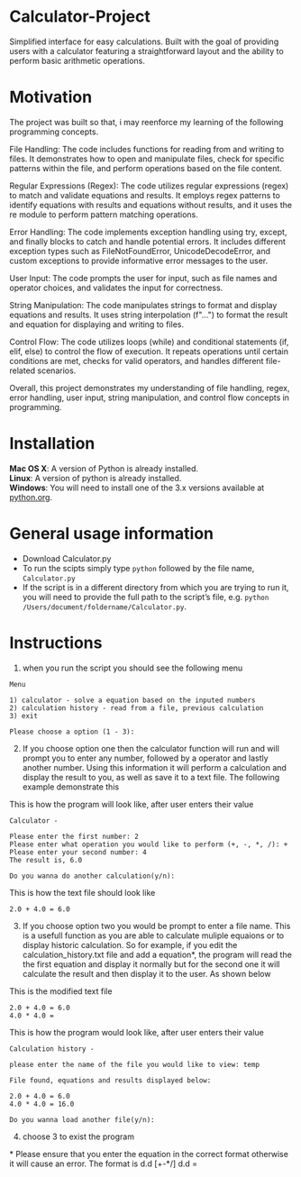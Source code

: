 # Calculator-Project
Simplified interface for easy calculations. Built with the goal of providing users with a calculator featuring a straightforward layout and the ability to perform basic arithmetic operations.

# Motivation
The project was built so that, i may reenforce my learning of the following programming concepts.

File Handling: The code includes functions for reading from and writing to files. It demonstrates how to open and manipulate files, check for specific patterns within the file, and perform operations based on the file content.

Regular Expressions (Regex): The code utilizes regular expressions (regex) to match and validate equations and results. It employs regex patterns to identify equations with results and equations without results, and it uses the re module to perform pattern matching operations.

Error Handling: The code implements exception handling using try, except, and finally blocks to catch and handle potential errors. It includes different exception types such as FileNotFoundError, UnicodeDecodeError, and custom exceptions to provide informative error messages to the user.

User Input: The code prompts the user for input, such as file names and operator choices, and validates the input for correctness.

String Manipulation: The code manipulates strings to format and display equations and results. It uses string interpolation (f"...") to format the result and equation for displaying and writing to files.

Control Flow: The code utilizes loops (while) and conditional statements (if, elif, else) to control the flow of execution. It repeats operations until certain conditions are met, checks for valid operators, and handles different file-related scenarios.

Overall, this project demonstrates my understanding of file handling, regex, error handling, user input, string manipulation, and control flow concepts in programming.


# Installation

**Mac OS X**: A version of Python is already installed.  
**Linux**: A version of python is already installed.  
**Windows**: You will need to install one of the 3.x versions available at [python.org](http://www.python.org/getit/).

# General usage information

 * Download Calculator.py 
 * To run the scipts simply type `python` followed by the file name, `Calculator.py`
 * If the script is in a different directory from which you are trying to run it, you will need to provide the full path to the script’s file, e.g. `python /Users/document/foldername/Calculator.py`.

# Instructions
1) when you run the script you should see the following menu
```
Menu

1) calculator - solve a equation based on the inputed numbers
2) calculation history - read from a file, previous calculation
3) exit

Please choose a option (1 - 3): 
```
2) If you choose option one then the calculator function will run and will prompt you to enter any number, followed by a operator and lastly another number. Using this information it will perform a calculation and display the result to you, as well as save it to a text file. The following example demonstrate this

This is how the program will look like, after user enters their value

```
Calculator -

Please enter the first number: 2
Please enter what operation you would like to perform (+, -, *, /): +
Please enter your second number: 4
The result is, 6.0

Do you wanna do another calculation(y/n):
```
This is how the text file should look like

```
2.0 + 4.0 = 6.0
```
3) If you choose option two you would be prompt to enter a file name. This is a usefull function as you are able to calculate muliple equaions or to display historic calculation. So for example, if you edit the calculation_history.txt file and add a equation*, the program will read the the first equation and display it normally but for the second one it will calculate the result and then display it to the user. As shown below

This is the modified text file

```
2.0 + 4.0 = 6.0
4.0 * 4.0 =
```
This is how the program would look like, after user enters their value

```
Calculation history -

please enter the name of the file you would like to view: temp

File found, equations and results displayed below:

2.0 + 4.0 = 6.0
4.0 * 4.0 = 16.0

Do you wanna load another file(y/n): 
```
4) choose 3 to exist the program

\* Please ensure that you enter the equation in the correct format otherwise it will cause an error. The format is d.d [+-*/] d.d = 
